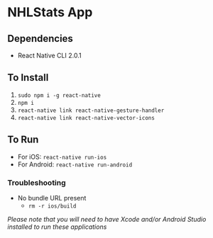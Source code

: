 # NHLStats App

## Dependencies
* React Native CLI 2.0.1

## To Install
1. `sudo npm i -g react-native`
2. `npm i`
3. `react-native link react-native-gesture-handler`
4. `react-native link react-native-vector-icons`

## To Run
* For iOS: `react-native run-ios`
* For Android: `react-native run-android`

### Troubleshooting
* No bundle URL present
	* `rm -r ios/build`

_Please note that you will need to have Xcode and/or Android Studio installed to run these applications_